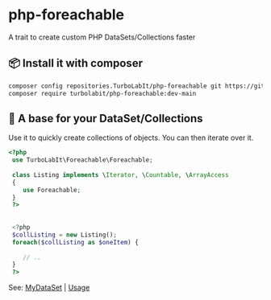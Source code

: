 # php-foreachable
A trait to create custom PHP DataSets/Collections faster


## 📦 Install it with composer

````bash
composer config repositories.TurboLabIt/php-foreachable git https://github.com/TurboLabIt/php-foreachable.git
composer require turbolabit/php-foreachable:dev-main

````

## 🔁 A base for your DataSet/Collections

Use it to quickly create collections of objects. You can then iterate over it.

````php
<?php
 use TurboLabIt\Foreachable\Foreachable;
 
 class Listing implements \Iterator, \Countable, \ArrayAccess
 {
    use Foreachable;
 }
 ?>
 
 
 <?php
 $collListing = new Listing();
 foreach($collListing as $oneItem) {
 
    // ..
 }
 ?>
````

See: [MyDataSet](https://github.com/TurboLabIt/php-foreachable/blob/main/tests/MyDataSet.php) | [Usage](https://github.com/TurboLabIt/php-foreachable/blob/main/tests/ForeachableTest.php)

